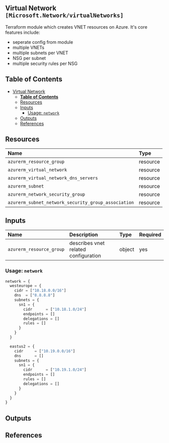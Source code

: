 ## Virtual Network `[Microsoft.Network/virtualNetworks]`

Terraform module which creates VNET resources on Azure. It's core features include:

- seperate config from module
- multiple VNETs
- multiple subnets per VNET
- NSG per subnet
- multiple security rules per NSG

## Table of Contents

- [Virtual Network](#virtual-network)
  - [**Table of Contents**](#table-of-contents)
  - [Resources](#resources)
  - [Inputs](#inputs)
    - [Usage: `network`](#inputs-usage-network)
  - [Outputs](#outputs)
  - [References](#references)

## Resources

| Name | Type |
| :-- | :-- |
| `azurerm_resource_group` | resource |
| `azurerm_virtual_network` | resource |
| `azurerm_virtual_network_dns_servers` | resource |
| `azurerm_subnet` | resource |
| `azurerm_network_security_group` | resource |
| `azurerm_subnet_network_security_group_association` | resource |

## Inputs

| Name | Description | Type | Required |
| :-- | :-- | :-- | :-- |
| `azurerm_resource_group` | describes vnet related configuration | object | yes |

### Usage: `network`

```terraform
network = {
  westeurope = {
    cidr = ["10.18.0.0/16"]
    dns  = ["8.8.8.8"]
    subnets = {
      sn1 = {
        cidr      = ["10.18.1.0/24"]
        endpoints = []
        delegations = []
        rules = []
      }
    }
  }

  eastus2 = {
    cidr     = ["10.19.0.0/16"]
    dns      = []
    subnets = {
      sn1 = {
        cidr      = ["10.19.1.0/24"]
        endpoints = []
        rules = []
        delegations = []
      }
    }
  }
}
```

## Outputs

## References
